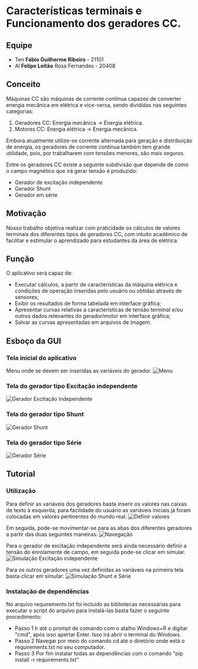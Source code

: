 # Características terminais e Funcionamento dos geradores CC.

## Equipe
+ Ten **Fábio Guilherme Ribeiro** - 21101
+ Al **Felipe Leitão** Rosa Fernandes - 20408

## Conceito
Máquinas CC são máquinas de corrente contínua capazes de converter energia mecânica em elétrica e vice-versa, sendo divididas nas seguintes categorias:
1. Geradores CC: Energia mecânica -> Energia elétrica.
2. Motores CC: Energia elétrica -> Energia mecânica.

Embora atualmente utilize-se corrente alternada para geração e distribuição de energia, os geradores de corrente contínua também tem grande utilidade, pois, por trabalharem com tensões menores, são mais seguros.

Entre os geradores CC existe a seguinte subdivisão que depende de como o campo magnético que irá gerar tensão é produzido:
+ Gerador de excitação independente
+ Gerador Shunt
+ Gerador em série

## Motivação
Nosso trabalho objetiva realizar com praticidade os cálculos de valores terminais dos diferentes tipos de geradores CC, com intuito acadêmico de facilitar e estimular o aprendizado para estudantes da área de elétrica.

## Função

O aplicativo será capaz de: 
+ Executar cálculos, a partir de características da máquina elétrica e condições de operação inseridas pelo usuário ou obtidas através de sensores;
+ Exibir os resultados de forma tabelada em interface gráfica;
+ Apresentar curvas relativas a características de tensão terminal e/ou outros dados relevantes do gerador/motor em interface gráfica;
+ Salvar as curvas apresentadas em arquivos de imagem.


## Esboço da GUI
### Tela inicial do aplicativo
Menu onde se devem ser inseridas as variáveis do gerador.
![](Images/menu.png "Menu")

### Tela do gerador tipo Excitação independente
![](Images/exc_ind.png "Gerador Excitação independente")

### Tela do gerador tipo Shunt
![](Images/shunt.png "Gerador Shunt")

### Tela do gerador tipo Série
![](Images/serie.png "Gerador Série")


## Tutorial

### Utilização
Para definir as variáveis dos geradores basta inserir os valores nas caixas de texto à esquerda, para facilidade do usuário as variáveis iniciais já foram colocadas em valores pertinentes do mundo real.
![](Images/armazenar_valores.png "Definir valores")

Em seguida, pode-se movimentar-se para as abas dos diferentes geradores a partir das duas seguintes maneiras:
![](Images/passo1.png.png "Navegação")

Para o gerador de excitação independente será ainda necessário definir a tensão do enrolamente de campo, em seguida pode-se clicar em simular.
![](Images/passo_exc_ind.png "Simulação Excitação independente")

Para os outros geradores uma vez definidas as variáveis na primeira tela basta clicar em simular:
![](Images/passo_shunteserie.png "Simulação Shunt e Série")

### Instalação de dependências
No arquivo requirements.txt foi incluído as bibliotecas necessárias para executar o script do arquivo para instalá-las basta fazer o seguinte procedimento:

+ Passo 1
Ir até o prompt de comando com o atalho Windows+R e digitar "cmd", após isso apertar Enter.
Isso irá abrir o terminal do Windows.
+ Passo 2
Navegar por meio do comando cd até o diretório onde está o requirements.txt no seu computador.
+ Passo 3
Por fim instalar todas as dependências com o comando "pip install -r requirements.txt"
